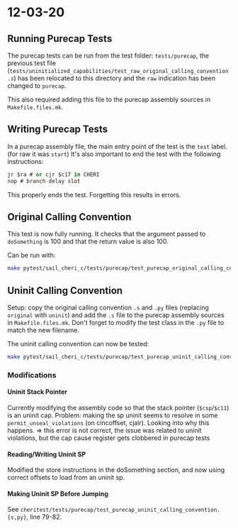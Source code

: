 # 12-03-20

## Running Purecap Tests

The purecap tests can be run from the test folder: `tests/purecap`, the previous test file (`tests/uninitialized_capabilities/test_raw_original_calling_convention.s`) has been relocated
to this directory and the `raw` indication has been changed to `purecap`.

This also required adding this file to the purecap assembly sources in `Makefile.files.mk`.

## Writing Purecap Tests

In a purecap assembly file, the main entry point of the test is the `test` label. (for raw it was `start`)
It's also important to end the test with the following instructions:

```as
jr $ra # or cjr $c17 in CHERI
nop # branch-delay slot
```

This properly ends the test. Forgetting this results in errors.

## Original Calling Convention

This test is now fully running. It checks that the argument passed to `doSomething` is 100 and that the return value
is also 100.

Can be run with:

```bash
make pytest/sail_cheri_c/tests/purecap/test_purecap_original_calling_convention.py
```

## Uninit Calling Convention

Setup: copy the original calling convention `.s` and `.py` files (replacing `original` with `uninit`) and add the `.s` file to the purecap assembly sources
in `Makefile.files.mk`. Don't forget to modify the test class in the `.py` file to match the new filename.

The uninit calling convention can now be tested:


```bash
make pytest/sail_cheri_c/tests/purecap/test_purecap_uninit_calling_convention.py
```

### Modifications

#### Uninit Stack Pointer

Currently modifying the assembly code so that the stack pointer (`$csp`/`$c11`) is an uninit cap.
Problem: making the sp uninit seems to resolve in some `permit_unseal_violations` (on cincoffset, cjalr). Looking into why this happens.
	     => this error is not correct, the issue was related to uninit violations, but the cap cause register gets clobbered in purecap tests

#### Reading/Writing Uninit SP

Modified the store instructions in the doSomething section, and now using correct offsets to load from an uninit sp.

#### Making Uninit SP Before Jumping

See `cheritest/tests/purecap/test_purecap_uninit_calling_convention.{s,py}`, line 79-82.
